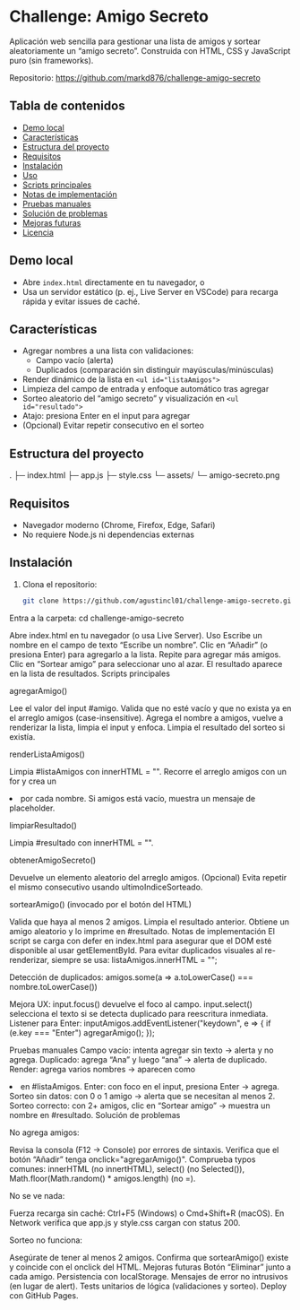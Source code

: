 # Challenge: Amigo Secreto

Aplicación web sencilla para gestionar una lista de amigos y sortear aleatoriamente un “amigo secreto”. Construida con HTML, CSS y JavaScript puro (sin frameworks).

Repositorio: https://github.com/markd876/challenge-amigo-secreto

## Tabla de contenidos
- [Demo local](#demo-local)
- [Características](#características)
- [Estructura del proyecto](#estructura-del-proyecto)
- [Requisitos](#requisitos)
- [Instalación](#instalación)
- [Uso](#uso)
- [Scripts principales](#scripts-principales)
- [Notas de implementación](#notas-de-implementación)
- [Pruebas manuales](#pruebas-manuales)
- [Solución de problemas](#solución-de-problemas)
- [Mejoras futuras](#mejoras-futuras)
- [Licencia](#licencia)

## Demo local
- Abre `index.html` directamente en tu navegador, o
- Usa un servidor estático (p. ej., Live Server en VSCode) para recarga rápida y evitar issues de caché.

## Características
- Agregar nombres a una lista con validaciones:
  - Campo vacío (alerta)
  - Duplicados (comparación sin distinguir mayúsculas/minúsculas)
- Render dinámico de la lista en `<ul id="listaAmigos">`
- Limpieza del campo de entrada y enfoque automático tras agregar
- Sorteo aleatorio del “amigo secreto” y visualización en `<ul id="resultado">`
- Atajo: presiona Enter en el input para agregar
- (Opcional) Evitar repetir consecutivo en el sorteo

## Estructura del proyecto


. ├─ index.html ├─ app.js ├─ style.css └─ assets/ └─ amigo-secreto.png


## Requisitos
- Navegador moderno (Chrome, Firefox, Edge, Safari)
- No requiere Node.js ni dependencias externas

## Instalación
1. Clona el repositorio:
   ```bash
   git clone https://github.com/agustincl01/challenge-amigo-secreto.git

Entra a la carpeta:
cd challenge-amigo-secreto

Abre index.html en tu navegador (o usa Live Server).
Uso
Escribe un nombre en el campo de texto “Escribe un nombre”.
Clic en “Añadir” (o presiona Enter) para agregarlo a la lista.
Repite para agregar más amigos.
Clic en “Sortear amigo” para seleccionar uno al azar.
El resultado aparece en la lista de resultados.
Scripts principales

agregarAmigo()

Lee el valor del input #amigo.
Valida que no esté vacío y que no exista ya en el arreglo amigos (case-insensitive).
Agrega el nombre a amigos, vuelve a renderizar la lista, limpia el input y enfoca.
Limpia el resultado del sorteo si existía.

renderListaAmigos()

Limpia #listaAmigos con innerHTML = "".
Recorre el arreglo amigos con un for y crea un <li> por cada nombre.
Si amigos está vacío, muestra un mensaje de placeholder.

limpiarResultado()

Limpia #resultado con innerHTML = "".

obtenerAmigoSecreto()

Devuelve un elemento aleatorio del arreglo amigos.
(Opcional) Evita repetir el mismo consecutivo usando ultimoIndiceSorteado.

sortearAmigo() (invocado por el botón del HTML)

Valida que haya al menos 2 amigos.
Limpia el resultado anterior.
Obtiene un amigo aleatorio y lo imprime en #resultado.
Notas de implementación
El script se carga con defer en index.html para asegurar que el DOM esté disponible al usar getElementById.
Para evitar duplicados visuales al re-renderizar, siempre se usa:
listaAmigos.innerHTML = "";

Detección de duplicados:
amigos.some(a => a.toLowerCase() === nombre.toLowerCase())

Mejora UX:
input.focus() devuelve el foco al campo.
input.select() selecciona el texto si se detecta duplicado para reescritura inmediata.
Listener para Enter:
inputAmigos.addEventListener("keydown", e => { if (e.key === "Enter") agregarAmigo(); });

Pruebas manuales
Campo vacío: intenta agregar sin texto → alerta y no agrega.
Duplicado: agrega “Ana” y luego “ana” → alerta de duplicado.
Render: agrega varios nombres → aparecen como <li> en #listaAmigos.
Enter: con foco en el input, presiona Enter → agrega.
Sorteo sin datos: con 0 o 1 amigo → alerta que se necesitan al menos 2.
Sorteo correcto: con 2+ amigos, clic en “Sortear amigo” → muestra un nombre en #resultado.
Solución de problemas

No agrega amigos:

Revisa la consola (F12 → Console) por errores de sintaxis.
Verifica que el botón “Añadir” tenga onclick="agregarAmigo()".
Comprueba typos comunes: innerHTML (no innertHTML), select() (no Selected()), Math.floor(Math.random() * amigos.length) (no =).

No se ve nada:

Fuerza recarga sin caché: Ctrl+F5 (Windows) o Cmd+Shift+R (macOS).
En Network verifica que app.js y style.css cargan con status 200.

Sorteo no funciona:

Asegúrate de tener al menos 2 amigos.
Confirma que sortearAmigo() existe y coincide con el onclick del HTML.
Mejoras futuras
Botón “Eliminar” junto a cada amigo.
Persistencia con localStorage.
Mensajes de error no intrusivos (en lugar de alert).
Tests unitarios de lógica (validaciones y sorteo).
Deploy con GitHub Pages.
